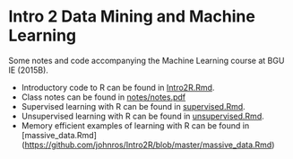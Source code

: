 # Intro 2 Data Mining and Machine Learning
Some notes and code accompanying the Machine Learning course at BGU IE (2015B).

- Introductory code to R can be found in [Intro2R.Rmd](https://github.com/johnros/Intro2R/blob/master/Intro2R.Rmd). 
- Class notes can be found in [notes/notes.pdf](https://github.com/johnros/Intro2R/blob/master/notes/notes.pdf)
- Supervised learning with R can be found in [supervised.Rmd](https://github.com/johnros/Intro2R/blob/master/supervised.Rmd).
- Unsupervised learning with R can be found in [unsupervised.Rmd](https://github.com/johnros/Intro2R/blob/master/unsupervised.Rmd).
- Memory efficient examples of learning with R can be found in [massive_data.Rmd] (https://github.com/johnros/Intro2R/blob/master/massive_data.Rmd)


